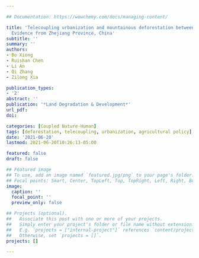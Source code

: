 ```yaml
---

## Documentation: https://wowchemy.com/docs/managing-content/

title: 'Telecoupling urbanization and mountainous deforestation between 2000 and 2020: 
  Evidence from Zhejiang Province, China'
subtitle: ''
summary: ''
authors:
- Bo Xiong
- Ruishan Chen
- Li An
- Qi Zhang
- Zilong Xia

publication_types: 
- '2'
abstract: ''
publication: '*Land Degradation & Development*'
url_pdf: 
doi: 

categories: [Coupled Nature-Human]
tags: [deforestation, telecoupling, urbanization, agricultural policy]
date: '2021-06-20'
lastmod: 2021-06-20T10:26:13-05:00

featured: false
draft: false

## Featured image
## To use, add an image named `featured.jpg/png` to your page's folder.
## Focal points: Smart, Center, TopLeft, Top, TopRight, Left, Right, BottomLeft, Bottom, BottomRight.
image:
  caption: ''
  focal_point: ''
  preview_only: false

## Projects (optional).
##   Associate this post with one or more of your projects.
##   Simply enter your project's folder or file name without extension.
##   E.g. `projects = ["internal-project"]` references `content/project/deep-learning/index.md`.
##   Otherwise, set `projects = []`.
projects: []

---
```



